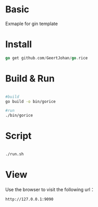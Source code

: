 # Basic
Exmaple for gin template


# Install
```go
go get github.com/GeertJohan/go.rice
```

# Build & Run

```bash

#build
go build -o bin/gorice

#run
./bin/gorice

```

# Script
```bash

./run.sh

```


# View
Use the browser to visit the following url：
```
http://127.0.0.1:9090
```
